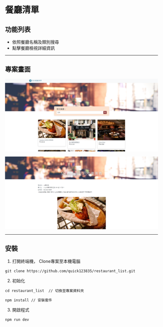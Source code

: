 # **餐廳清單**  

## **功能列表**
* 依照餐廳名稱及類別搜尋
* 點擊餐廳檢視詳細資訊

***

## **專案畫面**
![](https://github.com/quick123835/restaurant_list/blob/master/public/image/homepage.png)

![](https://github.com/quick123835/restaurant_list/blob/master/public/image/derailPage.png)

***

## **安裝**
1. 打開終端機， Clone專案至本機電腦  
```
git clone https://github.com/quick123835/restaurant_list.git
```
2. 初始化

     
```
cd restaurant_list  // 切換至專案資料夾
```  
```
npm install // 安裝套件
```
3. 開啟程式
```
npm run dev
```
